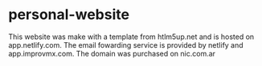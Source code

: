 # personal-website
This website was make with a template from htlm5up.net and is hosted on app.netlify.com. The email fowarding service is provided by netlify and app.improvmx.com. The domain was purchased on nic.com.ar

